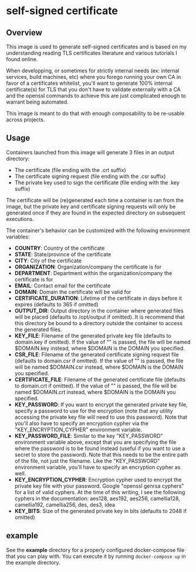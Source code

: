 # self-signed certificate

## Overview

This image is used to generate self-signed certificates and is based on my understanding reading TLS certificates literature and various tutorials I found online.

When developping, or sometimes for strictly internal needs (ex: internal services, build machines, etc) where you forego running your own CA in favor of a certificates whitelist, you'll want to generate 100% internal certificate(s) for TLS that you don't have to validate externally with a CA and the openssl commands to achieve this are just complicated enough to warrant being automated.

This image is meant to do that with enough composability to be re-usable across projects.

## Usage

Containers launched from this image will generate 3 files in an output directory:

- The certificate (file ending with the .crt suffix)
- The certificate signing request (file ending with the .csr suffix)
- The private key used to sign the certificate (file ending with the .key suffix)

The certificate will be (re)generated each time a container is ran from the image, but the private key and certificate signing requests will only be generated once if they are found in the expected directory on subsequent executions.

The container's behavior can be customized with the following environment variables:

- **COUNTRY**: Country of the certificate
- **STATE**: State/province of the certificate
- **CITY**: City of the certificate
- **ORGANIZATION**: Organization/company the certificate is for
- **DEPARTMENT**: Department within the organization/company the certificate is for
- **EMAIL**: Contact email for the certificate
- **DOMAIN**: Domain the certificate will be valid for
- **CERTIFICATE_DURATION**: Lifetime of the certificate in days before it expires (defaults to 365 if omitted)
- **OUTPUT_DIR**: Output directory in the container where generated files will be placed (defaults to /opt/output if omitted). It is recommend that this directory be bound to a directory outside the container to access the generated files.
- **KEY_FILE**: Filename of the generated private key file (defaults to domain.key if omitted). If the value of "" is passed, the file will be named $DOMAIN.key instead, where $DOMAIN is the DOMAIN you specified.
- **CSR_FILE**: Filename of the generated certificate signing request file (defaults to domain.csr if omitted). If the value of "" is passed, the file will be named $DOMAIN.csr instead, where $DOMAIN is the DOMAIN you specified.
- **CERTIFICATE_FILE**: Filename of the generated certificate file (defaults to domain.crt if omitted). If the value of "" is passed, the file will be named $DOMAIN.crt instead, where $DOMAIN is the DOMAIN you specified.
- **KEY_PASSWORD**: If you want to encrypt the generated private key file, specify a password to use for the encryption (note that any utility accessing the private key file will need to use this password). Note that you'll also have to specify an encryption cypher via the "KEY_ENCRYPTION_CYPHER" environment variable.
- **KEY_PASSWORD_FILE**: Similar to the key "KEY_PASSWORD" environment variable above, except that you are specifying the file where the password is to be found instead (useful if you want to use a secret to store the password). Note that this needs to be the entire path of the file, not just the filename. Like the "KEY_PASSWORD" environment variable, you'll have to specify an encryption cypher as well.
- **KEY_ENCRYPTION_CYPHER**: Encryption cypher used to encrypt the private key file with your password. Google "openssl genrsa cyphers" for a list of valid cyphers. At the time of this writing, I see the following cyphers in the documentation: aes128, aes192, aes256, camellia128, camellia192, camellia256, des, des3, idea
- **KEY_BITS**: Size of the generated private key in bits (defaults to 2048 if omitted)

## example

See the **example** directory for a properly configured docker-compose file that you can play with. You can execute it by running ```docker-compose up``` in the example directory.

